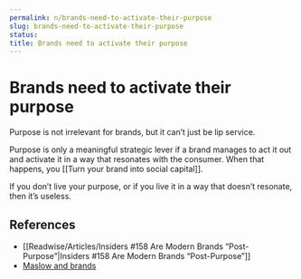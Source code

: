 ```yaml
---
permalink: n/brands-need-to-activate-their-purpose
slug: brands-need-to-activate-their-purpose
status: 
title: Brands need to activate their purpose
---
```

# Brands need to activate their purpose

Purpose is not irrelevant for brands, but it can’t just be lip service.

Purpose is only a meaningful strategic lever if a brand manages to act it out and activate it in a way that resonates with the consumer. When that happens, you [[Turn your brand into social capital]].

If you don’t live your purpose, or if you live it in a way that doesn’t resonate, then it’s useless.

## References

- [[Readwise/Articles/Insiders #158 Are Modern Brands “Post-Purpose”|Insiders #158 Are Modern Brands “Post-Purpose”]]
- [Maslow and brands](https://nebulab.com/newsletter/maslow-and-brands)
